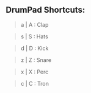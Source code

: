 ## DrumPad Shortcuts:

> a | A : Clap  

> s | S : Hats 

> d | D : Kick 

> z | Z : Snare 

> x | X : Perc 

> c | C : Tron
